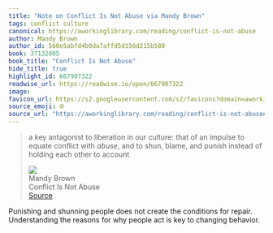 ```yaml
---
title: "Note on Conflict Is Not Abuse via Mandy Brown"
tags: conflict culture
canonical: https://aworkinglibrary.com/reading/conflict-is-not-abuse
author: Mandy Brown
author_id: 560e5abfd4b0da7affd5d156d215b580
book: 37132805
book_title: "Conflict Is Not Abuse"
hide_title: true
highlight_id: 667907322
readwise_url: https://readwise.io/open/667907322
image: 
favicon_url: https://s2.googleusercontent.com/s2/favicons?domain=aworkinglibrary.com
source_emoji: 🌐
source_url: "https://aworkinglibrary.com/reading/conflict-is-not-abuse#:~:text=a%20key%20antagonist,other%20to%20account"
---
```


> a key antagonist to liberation in our culture: that of an impulse to equate conflict with *abuse*, and to shun, blame, and punish instead of holding each other to account
> <div class="quoteback-footer"><div class="quoteback-avatar"><img class="mini-favicon" src="https://s2.googleusercontent.com/s2/favicons?domain=aworkinglibrary.com"></div><div class="quoteback-metadata"><div class="metadata-inner"><span style="display:none">FROM:</span><div aria-label="Mandy Brown" class="quoteback-author"> Mandy Brown</div><div aria-label="Conflict Is Not Abuse" class="quoteback-title"> Conflict Is Not Abuse</div></div></div><div class="quoteback-backlink"><a target="_blank" aria-label="go to the full text of this quotation" rel="noopener" href="https://aworkinglibrary.com/reading/conflict-is-not-abuse#:~:text=a%20key%20antagonist,other%20to%20account" class="quoteback-arrow"> Source</a></div></div>

Punishing and shunning people does not create the conditions for repair. Understanding the reasons for why people act is key to changing behavior.